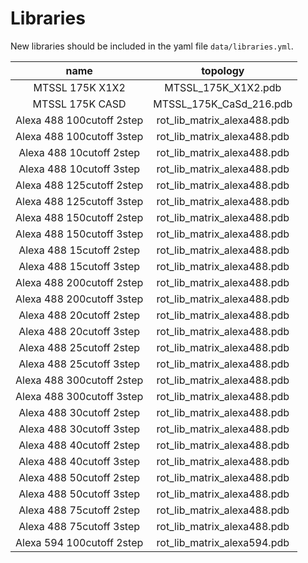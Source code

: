 # Libraries

New libraries should be included in the yaml file `data/libraries.yml`.


|           name            | topology                    |
|:-------------------------:|:---------------------------:|
| MTSSL 175K X1X2           | MTSSL_175K_X1X2.pdb         |
| MTSSL 175K CASD           | MTSSL_175K_CaSd_216.pdb     |
| Alexa 488 100cutoff 2step | rot_lib_matrix_alexa488.pdb |
| Alexa 488 100cutoff 3step | rot_lib_matrix_alexa488.pdb |
| Alexa 488 10cutoff 2step  | rot_lib_matrix_alexa488.pdb |
| Alexa 488 10cutoff 3step  | rot_lib_matrix_alexa488.pdb |
| Alexa 488 125cutoff 2step | rot_lib_matrix_alexa488.pdb |
| Alexa 488 125cutoff 3step | rot_lib_matrix_alexa488.pdb |
| Alexa 488 150cutoff 2step | rot_lib_matrix_alexa488.pdb |
| Alexa 488 150cutoff 3step | rot_lib_matrix_alexa488.pdb |
| Alexa 488 15cutoff 2step  | rot_lib_matrix_alexa488.pdb |
| Alexa 488 15cutoff 3step  | rot_lib_matrix_alexa488.pdb |
| Alexa 488 200cutoff 2step | rot_lib_matrix_alexa488.pdb |
| Alexa 488 200cutoff 3step | rot_lib_matrix_alexa488.pdb |
| Alexa 488 20cutoff 2step  | rot_lib_matrix_alexa488.pdb |
| Alexa 488 20cutoff 3step  | rot_lib_matrix_alexa488.pdb |
| Alexa 488 25cutoff 2step  | rot_lib_matrix_alexa488.pdb |
| Alexa 488 25cutoff 3step  | rot_lib_matrix_alexa488.pdb |
| Alexa 488 300cutoff 2step | rot_lib_matrix_alexa488.pdb |
| Alexa 488 300cutoff 3step | rot_lib_matrix_alexa488.pdb |
| Alexa 488 30cutoff 2step  | rot_lib_matrix_alexa488.pdb |
| Alexa 488 30cutoff 3step  | rot_lib_matrix_alexa488.pdb |
| Alexa 488 40cutoff 2step  | rot_lib_matrix_alexa488.pdb |
| Alexa 488 40cutoff 3step  | rot_lib_matrix_alexa488.pdb |
| Alexa 488 50cutoff 2step  | rot_lib_matrix_alexa488.pdb |
| Alexa 488 50cutoff 3step  | rot_lib_matrix_alexa488.pdb |
| Alexa 488 75cutoff 2step  | rot_lib_matrix_alexa488.pdb |
| Alexa 488 75cutoff 3step  | rot_lib_matrix_alexa488.pdb |
| Alexa 594 100cutoff 2step | rot_lib_matrix_alexa594.pdb |
